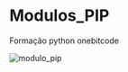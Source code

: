 # Modulos_PIP
 Formação python onebitcode

 ![modulo_pip](https://github.com/user-attachments/assets/edd609aa-12fc-4ec8-bb91-b93057a20da7)

